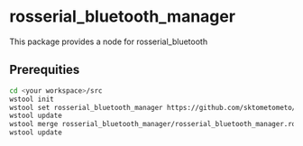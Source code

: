 # rosserial_bluetooth_manager

This package provides a node for rosserial_bluetooth

## Prerequities

```bash
cd <your workspace>/src
wstool init
wstool set rosserial_bluetooth_manager https://github.com/sktometometo/rosserial_bluetooth_manager.git --git
wstool update
wstool merge rosserial_bluetooth_manager/rosserial_bluetooth_manager.rosinstall
wstool update
```
